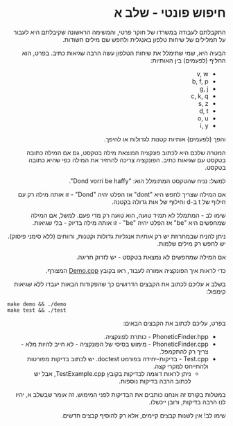 <div dir="rtl" lang="he">

# חיפוש פונטי - שלב א

התקבלתם לעבודה במשרדו של חוקר פרטי,
והמשימה הראשונה שקיבלתם היא לעבור על תמלילים של שיחות טלפון באנגלית ולחפש שם מילים חשודות.

הבעיה היא, שמי שתימלל את שיחות הטלפון עשה הרבה שגיאות כתיב.
בפרט, הוא החליף (לפעמים) בין האותיות:

* v, w
* b, f, p
* g, j
* c, k, q
* s, z 
* d, t 
* o, u
* i, y

והפך (לפעמים) אותיות קטנות לגדולות או להיפך.

המטרה שלכם היא לכתוב פונקציה המוצאת מילה בטקסט, גם אם המילה כתובה בטקסט עם שגיאות כתיב.
הפונקציה צריכה להחזיר את המילה כפי שהיא כתובה בטקסט.

למשל: נניח שהטקסט המתומלל הוא: 
"Dond vorri be haffy".

אם המילה שצריך לחפש היא "dont"
אז הפלט יהיה "Dond" - זו אותה מילה רק עם חילוף של 
t ב-d וחילוף של אות גדולה בקטנה.

שימו לב - המתמלל לא תמיד טועה, הוא טועה רק מדי פעם.
למשל, אם המילה שמחפשים היא "be" 
אז הפלט יהיה "be" - זו אותה מילה בדיוק - בלי שגיאות.

ניתן להניח שבמחרוזת יש רק אותיות אנגליות גדולות וקטנות, ורווחים
(ללא סימני פיסוק).
יש לחפש רק מילים שלמות. 

אם המילה שמחפשים לא נמצאת בטקסט - יש לזרוק חריגה.

כדי לראות איך הפונקציה אמורה לעבוד, ראו בקובץ
[Demo.cpp](Demo.cpp)
המצורף.

בשלב א עליכם לכתוב את הקבצים הדרושים כך שהפקודות הבאות יעבדו ללא שגיאות קימפול:

<div dir='ltr'>

    make demo && ./demo
	make test && ./test

</div>

בפרט, עליכם לכתוב את  הקבצים הבאים:

* PhoneticFinder.hpp - כותרת לפונקציה.
* PhoneticFinder.cpp - מימוש בסיסי של הפונקציה - לא חייב להיות מלא - צריך רק להתקמפל.
* Test.cpp - בדיקות-יחידה בפורמט doctest. יש לכתוב בדיקות מפורטות ולהתייחס למקרי קצה.
   * ניתן לראות דוגמה לבדיקות בקובץ TestExample.cpp, אבל יש לכתוב הרבה בדיקות נוספות.

במטלות בקורס זה אנחנו כותבים את הבדיקות לפני המימוש.
זה אומר שבשלב א, יהיו לנו הרבה בדיקות, ורובן ייכשלו.

שימו לב!
אין לשנות קבצים קיימים, אלא רק להוסיף קבצים חדשים.

</div>